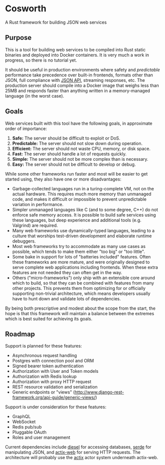 # Cosworth

A Rust framework for building JSON web services

## Purpose

This is a tool for building web services to be compiled into Rust static binaries and deployed into Docker containers. It is very much a work in progress, so there is no tutorial yet.

It should be useful in production environments where safety and *predictable* performance take precedence over built-in frontends, formats other than JSON, full compliance with [JSON API](http://jsonapi.org), streaming responses, etc. The production server should compile into a Docker image that weighs less than 25MB and responds faster than anything written in a memory-managed language (in the worst case).

## Goals

Web services built with this tool have the following goals, in approximate order of importance:

1. **Safe:** The server should be difficult to exploit or DoS.
2. **Predictable:** The server should not slow down during operation.
3. **Efficient:** The server should not waste CPU, memory, or disk space.
4. **Fast:** The server should handle a lot of requests quickly.
6. **Simple:** The server should not be more complex than is necessary.
5. **Easy:** The server should not be difficult to develop or debug.

While some other frameworks run faster and most will be easier to get started using, they also have one or more disadvantages:

- Garbage-collected languages run in a turing-complete VM, not on the actual hardware. This requires much more memory than unmanaged code, and makes it difficult or impossible to prevent unpredictable variation in performance.
- Simpler unmanaged languages like C (and to some degree, C++) do not enforce safe memory access. It is possible to build safe services using these languages, but deep experience and additional tools (e.g. Valgrind) are required.
- Many web frameworks use dynamically-typed languages, leading to a culture that worships test-driven development and elaborate runtime debuggers.
- Most web frameworks try to accommodate as many use cases as possible, which tends to make them either "too big" or "too little".
- Some bake in support for lots of "batteries included" features. Often these frameworks are more mature, and were originally designed to serve complete web applications including frontends. When these extra features are not needed they can often get in the way.
- Others ("micro-frameworks") only ship with an extensible core around which to build, so that they can be combined with features from many other projects. This prevents them from optimizing for or officially supporting non-trivial architecture, which means developers usually have to hunt down and validate lots of dependencies.

By being both prescriptive and modest about the scope from the start, the hope is that this framework will maintain a balance between the extremes which is best suited for achieving its goals.

## Roadmap

Support is planned for these features:

- Asynchronous request handling
- Postgres with connection pool and ORM
- Signed bearer token authentication
- Authorization with User and Token models
- Authorization with Redis lookup
- Authorization with proxy HTTP request
- REST resource validation and serialization
- Generic endpoints or "views" (http://www.django-rest-framework.org/api-guide/generic-views/)

Support is under consideration for these features:

- GraphQL
- WebSocket
- Redis pub/sub
- Pluggable OAuth
- Roles and user management

Current dependencies include [diesel](http://diesel.rs) for accessing databases, [serde](http://serde.js) for manipulating JSON, and [actix-web](http://actix.rs) for serving HTTP requests. The architecture will probably use the [actix](https://github.com/actix/actix) actor system underneath actix-web.
